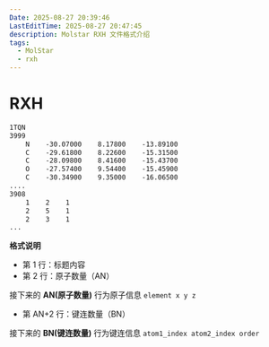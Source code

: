 ```yaml
---
Date: 2025-08-27 20:39:46
LastEditTime: 2025-08-27 20:47:45
description: Molstar RXH 文件格式介绍
tags:
  - MolStar
  - rxh
---
```


# RXH

```txt [1TQN.rxh]
1TQN
3999
    N    -30.07000    8.17800    -13.89100
    C    -29.61800    8.22600    -15.31500
    C    -28.09800    8.41600    -15.43700
    O    -27.57400    9.54400    -15.45900
    C    -30.34900    9.35000    -16.06500
....
3908
    1    2    1
    2    5    1
    2    3    1
...
```

**格式说明**

- 第 1 行：标题内容
- 第 2 行：原子数量（AN）

接下来的 **AN(原子数量)** 行为原子信息 `element x y z`

- 第 AN+2 行：键连数量（BN）

接下来的 **BN(键连数量)** 行为键连信息  `atom1_index atom2_index order`

